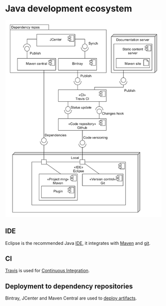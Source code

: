# Java development ecosystem

![Java development architecture][dev_arch_java]

## IDE

Eclipse is the recommended Java [IDE][ide], it integrates with [Maven][maven] and [git][git].

## CI

[Travis][travis] is used for [Continuous Integration][ci].

## Deployment to dependency repositories

Bintray, JCenter and Maven Central are used to [deploy artifacts][deploy_jars].

[ci]: ../general/ci
[deploy_jars]: ./deployment
[git]: ../other/git
[ide]: ./ide
[maven]: ./maven
[travis]: ../other/travis

[dev_arch_java]: ../img/diagram/dev_arch_java.png
